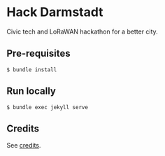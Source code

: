 # Hack Darmstadt

Civic tech and LoRaWAN hackathon for a better city.

## Pre-requisites

	$ bundle install

## Run locally

	$ bundle exec jekyll serve

## Credits

See [credits](CREDITS.md).
